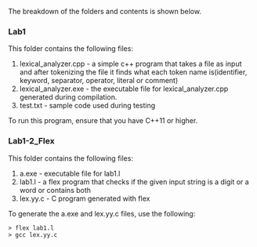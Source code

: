 The breakdown of the folders and contents is shown below.

### Lab1
This folder contains the following files:
1) lexical_analyzer.cpp - a simple c++ program that takes a file as input and after tokenizing the file it finds what each token name is(identifier, keyword, separator, operator, literal or comment)
2) lexical_analyzer.exe - the executable file for lexical_analyzer.cpp generated during compilation.
3) test.txt - sample code used during testing

To run this program, ensure that you have C++11 or higher. 

### Lab1-2_Flex
This folder contains the following files:
1) a.exe - executable file for lab1.l
2) lab1.l - a flex program that checks if the given input string is a digit or a word or contains both
3) lex.yy.c - C program generated with flex

To generate the a.exe and lex.yy.c files, use the following:
```
> flex lab1.l
> gcc lex.yy.c
```
